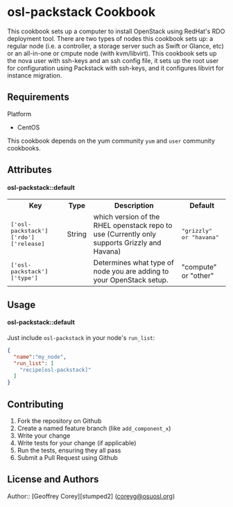 osl-packstack Cookbook
======================
This cookbook sets up a computer to install OpenStack using RedHat's RDO deployment tool. There are two types of nodes this cookbook sets up: a regular node (i.e. a controller, a storage server such as Swift or Glance, etc) or an all-in-one or cmpute node (with kvm/libvirt). This cookbook sets up the nova user with ssh-keys and an ssh config file, it sets up the root user for configuration using Packstack with ssh-keys, and it configures libvirt for instance migration.

Requirements
------------
Platform
* CentOS

This cookbook depends on the yum community `yum` and `user` community cookbooks.

Attributes
----------
#### osl-packstack::default
<table>
  <tr>
    <th>Key</th>
    <th>Type</th>
    <th>Description</th>
    <th>Default</th>
  </tr>
  <tr>
    <td><tt>['osl-packstack']['rdo']['release]</tt></td>
    <td>String</td>
    <td>which version of the RHEL openstack repo to use (Currently only supports Grizzly and Havana)</td>
    <td><tt>"grizzly" or "havana"</tt></td>
  </tr>
  <tr>
    <td><tt>['osl-packstack']['type']</tt></td>
    <td><String</td>
    <td>Determines what type of node you are adding to your OpenStack setup.</td>
    <td>"compute" or "other"</td>
  </tr>
</table>

Usage
-----
#### osl-packstack::default


Just include `osl-packstack` in your node's `run_list`:

```json
{
  "name":"my_node",
  "run_list": [
    "recipe[osl-packstack]"
  ]
}
```

Contributing
------------
1. Fork the repository on Github
2. Create a named feature branch (like `add_component_x`)
3. Write your change
4. Write tests for your change (if applicable)
5. Run the tests, ensuring they all pass
6. Submit a Pull Request using Github

License and Authors
-------------------
Author:: [Geoffrey Corey][stumped2] (<coreyg@osuosl.org>)
